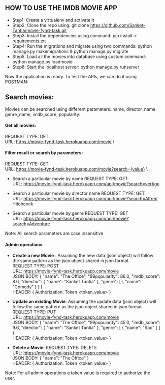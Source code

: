 ## HOW TO USE THE IMDB MOVIE APP
- Step1: Create a virtualenv and activate it
- Step2: Clone the repo using: git clone https://github.com/Sanket-Tantia/movie-fynd-task.git
- Step3: Install the dependencies using command: pip install -r requirements.txt
- Step4: Run the migrations and migrate using two commands: python manage.py makemigrations & python manage.py migrate
- Step5: Load all the movies into database using custom command: python manage.py loadmovie
- Step6: Start the localhost server: python manage.py runserver


Now the application is ready. To test the APIs, we can do it using POSTMAN:

## Search movies:
Movies can be searched using different parameters: name, director_name, genre_name, imdb_score, popularity:
#### Get all movies: 
REQUEST TYPE: GET\
URL: https://movie-fynd-task.herokuapp.com/movie \

#### Filter result or search by parameters:
REQUEST TYPE: GET\
URL: https://movie-fynd-task.herokuapp.com/movie?search={value} \

- Search a particular movie by name
REQUEST TYPE: GET\
URL: https://movie-fynd-task.herokuapp.com/api/movie?search=vertigo

- Search a particular movie by director name
REQUEST TYPE: GET\
URL: https://movie-fynd-task.herokuapp.com/api/movie?search=Alfred Hitchcock

- Search a particular movie by genre
REQUEST TYPE: GET\
URL: https://movie-fynd-task.herokuapp.com/api/movie?search=Adventure

Note: All search parameters are case insensitive

#### Admin operations
- **Create a new Movie** :
Assuming the new data (json object) will follow the same pattern as the json object shared in json format.\
REQUEST TYPE: POST\
URL: https://movie-fynd-task.herokuapp.com/movie \
JSON BODY:
{
    "name": "The Office",
    "99popularity": 86.0,
    "imdb_score": 8.6,
    "director": {
        "name": "Sanket Tantia"
    },
    "genre": [
        {
            "name": "Comedy"
        }
    ]
}\
HEADER: {
    Authorization: Token <token_value>
}


- **Update an existing Movie**:
Assuming the update data (json object) will follow the same pattern as the json object shared in json format.\
REQUEST TYPE: PUT\
URL: https://movie-fynd-task.herokuapp.com/movie \
JSON BODY:
{
    "name": "The Office",
    "99popularity": 45.0,
    "imdb_score": 9.6,
    "director": {
        "name": "Sanket Tantia"
    },
    "genre": [
        {
            "name": "Sad"
        }
    ]
}\
HEADER: {
    Authorization: Token <token_value>
}



- **Delete a Movie**:
REQUEST TYPE: DELETE\
URL: https://movie-fynd-task.herokuapp.com/movie \
JSON BODY:
{
    "name": "The Office"
}\
HEADER: {
    Authorization: Token <token_value>
}

Note: For all admin operations a token value is required to authorize the user.